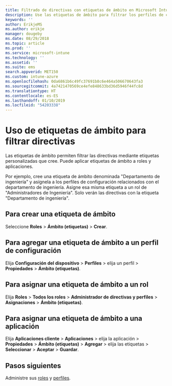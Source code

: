 ```yaml
---
title: Filtrado de directivas con etiquetas de ámbito en Microsoft Intune - Azure | Microsoft Docs
description: Use las etiquetas de ámbito para filtrar los perfiles de configuración por roles específicos.
keywords: ''
author: ErikjeMS
ms.author: erikje
manager: dougeby
ms.date: 08/29/2018
ms.topic: article
ms.prod: ''
ms.service: microsoft-intune
ms.technology: ''
ms.assetid: ''
ms.suite: ems
search.appverid: MET150
ms.custom: intune-azure
ms.openlocfilehash: 0da6861b6c49fc37691b8c6e464a506670643fa3
ms.sourcegitcommit: 4a7421470569ce4efe848633bd36d5946f44fc8d
ms.translationtype: HT
ms.contentlocale: es-ES
ms.lasthandoff: 01/10/2019
ms.locfileid: "54203338"
---
```

# <a name="use-scope-tags-to-filter-policies"></a>Uso de etiquetas de ámbito para filtrar directivas

Las etiquetas de ámbito permiten filtrar las directivas mediante etiquetas personalizadas que cree. Puede aplicar etiquetas de ámbito a roles y aplicaciones.

Por ejemplo, cree una etiqueta de ámbito denominada "Departamento de ingeniería" y asígnela a los perfiles de configuración relacionados con el departamento de ingeniería. Asigne esa misma etiqueta a un rol de "Administradores de Ingeniería". Solo verán las directivas con la etiqueta "Departamento de ingeniería".

## <a name="to-create-a-scope-tag"></a>Para crear una etiqueta de ámbito

Seleccione **Roles** > **Ámbito (etiquetas)** > **Crear**.

## <a name="to-add-a-scope-tag-to-a-configuration-profile"></a>Para agregar una etiqueta de ámbito a un perfil de configuración

Elija **Configuración del dispositivo** > **Perfiles** > elija un perfil > **Propiedades** > **Ámbito (etiquetas)**.

## <a name="to-assign-a-scope-tag-to-a-role"></a>Para asignar una etiqueta de ámbito a un rol

Elija **Roles** > **Todos los roles** > **Administrador de directivas y perfiles** > **Asignaciones** > **Ámbito (etiquetas)**.

## <a name="to-assign-a-scope-tag-to-an-app"></a>Para asignar una etiqueta de ámbito a una aplicación

Elija **Aplicaciones cliente** > **Aplicaciones** > elija la aplicación > **Propiedades** > **Ámbito (etiquetas)** > **Agregar** > elija las etiquetas > **Seleccionar** > **Aceptar** > **Guardar**.


## <a name="next-steps"></a>Pasos siguientes

Administre sus [roles](role-based-access-control.md) y [perfiles](device-profile-assign.md).

